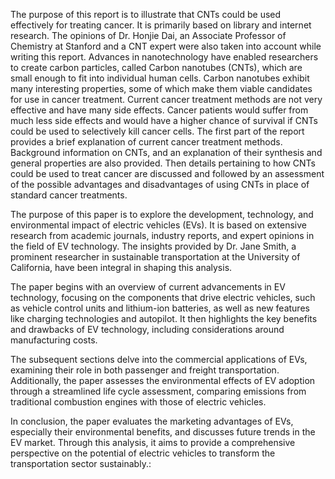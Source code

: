 The purpose of this report is to illustrate that CNTs could be used
effectively for treating cancer. It is primarily based on library and
internet research. The opinions of Dr. Honjie Dai, an Associate
Professor of Chemistry at Stanford and a CNT expert were also
taken into account while writing this report.
Advances in nanotechnology have enabled researchers to create
carbon particles, called Carbon nanotubes (CNTs), which are small
enough to fit into individual human cells. Carbon nanotubes
exhibit many interesting properties, some of which make them
viable candidates for use in cancer treatment. Current cancer
treatment methods are not very effective and have many side
effects. Cancer patients would suffer from much less side effects
and would have a higher chance of survival if CNTs could be used
to selectively kill cancer cells.
The first part of the report provides a brief explanation of current
cancer treatment methods. Background information on CNTs, and
an explanation of their synthesis and general properties are also
provided. Then details pertaining to how CNTs could be used to
treat cancer are discussed and followed by an assessment of the
possible advantages and disadvantages of using CNTs in place of
standard cancer treatments.


The purpose of this paper is to explore the development, technology, and environmental impact of electric vehicles (EVs). It is based on extensive research from academic journals, industry reports, and expert opinions in the field of EV technology. The insights provided by Dr. Jane Smith, a prominent researcher in sustainable transportation at the University of California, have been integral in shaping this analysis.

The paper begins with an overview of current advancements in EV technology, focusing on the components that drive electric vehicles, such as vehicle control units and lithium-ion batteries, as well as new features like charging technologies and autopilot. It then highlights the key benefits and drawbacks of EV technology, including considerations around manufacturing costs.

The subsequent sections delve into the commercial applications of EVs, examining their role in both passenger and freight transportation. Additionally, the paper assesses the environmental effects of EV adoption through a streamlined life cycle assessment, comparing emissions from traditional combustion engines with those of electric vehicles.

In conclusion, the paper evaluates the marketing advantages of EVs, especially their environmental benefits, and discusses future trends in the EV market. Through this analysis, it aims to provide a comprehensive perspective on the potential of electric vehicles to transform the transportation sector sustainably.:
